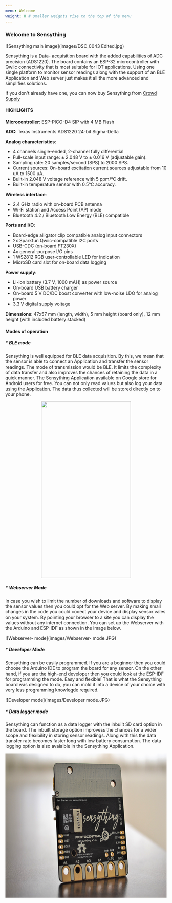 ```yaml
---
menu: Welcome
weight: 0 # smaller weights rise to the top of the menu
---
```


### Welcome to Sensything

![Sensything main image](images/DSC_0043 Edited.jpg)

Sensything is a Data- acquisition board with the added capabilities of ADC precision (ADS1220). The board contains an ESP-32 microcontroller with Qwiic connectivity that is most suitable for IOT applications. Using one single platform to monitor sensor readings along with the support of an BLE Application and Web server just makes it all the more advanced and simplifies solutions.

If you don't already have one, you can now buy Sensything from [Crowd Supply](https://www.crowdsupply.com/protocentral/sensything)

#### HIGHLIGHTS

**Microcontroller**: ESP-PICO-D4 SIP with 4 MB Flash 

**ADC**: Texas Instruments ADS1220 24-bit Sigma-Delta

 **Analog characteristics**:                                                                 
* 4 channels single-ended, 2-channel fully differential                                   
* Full-scale input range: ± 2.048 V to ± 0.016 V (adjustable gain).                      
* Sampling rate: 20 samples/second (SPS) to 2000 SPS.                                    
* Current sources: On-board excitation current sources adjustable from 10 uA to  1500 uA.
* Built-in 2.048 V voltage reference with 5 ppm/°C drift.                                
* Built-in temperature sensor with 0.5°C accuracy.                                       

**Wireless interface**:                                
* 2.4 GHz radio with on-board PCB antenna               
* Wi-Fi station and Access Point (AP) mode              
* Bluetooth 4.2 / Bluetooth Low Energy (BLE) compatible 

**Ports and I/O**:                                            
* Board-edge alligator clip compatible analog input connectors 
* 2x Sparkfun Qwiic-compatible I2C ports                       
* USB-CDC (on-board FT230X)                                    
* 4x general-purpose I/O pins                                  
* 1 WS2812 RGB user-controllable LED for indication            
* MicroSD card slot for on-board data logging                  

**Power supply**:                                                          
* Li-ion battery (3.7 V, 1000 mAH) as power source                       
* On-board USB battery charger                                           
* On-board 5 V DC/DC boost converter with low-noise LDO for analog power 
* 3.3 V digital supply voltage                                           

**Dimensions**: 47x57 mm (length, width), 5 mm height (board only), 12 mm height (with included battery stacked)

#### Modes of operation

##### * BLE mode 

Sensything is well equipped for BLE data acquisition. By this, we mean that the sensor is able to connect an Application and transfer the sensor readings. The mode of transmission would be BLE. It limits the complexity of data transfer and also improves the chances of retaining the data in a quick manner. The Sensything Application available on Google store for Android users for free. You can not only read values but also log your data using the Application. The data thus collected will be stored directly on to your phone.

 <p align="center">   <img width="280" height="550" src="images/sensything_app_2.png"> </p>
 
##### * Webserver Mode

In case you wish to limit the number of downloads and software to display the sensor values then you could opt for the Web server. By making small changes in the code you could cooect your device and display sensor vales on your system. By pointing your browser to a site you can display the values without any internet connection. You can set up the Webserver with the Arduino and ESP-IDF as shown in the image below.

![Webserver- mode](images/Webserver- mode.JPG)

##### * Developer Mode

Sensything can be easily programmed. If you are a beginner then you could choose the Arduino IDE to program the board for any sensor. On the other hand, if you are the high-end developer then you could look at the ESP-IDF for programming the mode. Easy and flexible! That is what the Sensything board was designed to do, you can mold it into a device of your choice with very less programming knowlegde required.

![Developer mode](images/Developer mode.JPG)

##### * Data logger mode

Sensything can function as a data logger with the inbuilt SD card option in the board. The inbuilt storage option improvess the chances for a wider scope and flexibility in storing sensor readings. Along with this the data transfer rate becomes faster long with low battery consumption. The data logging option is also avaialble in the Sensything Application.

 <p align="center">   <img width="650" height="450" src="images/DSC_0137- Data log.jpg"> </p>
   



